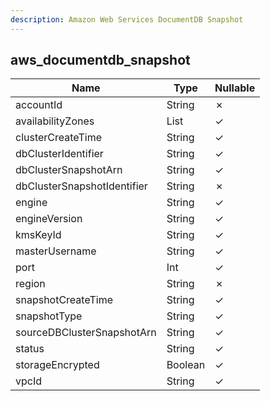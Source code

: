 ```yaml
---
description: Amazon Web Services DocumentDB Snapshot
---
```

aws_documentdb_snapshot
-----------------------

| **Name**                    | **Type**     | **Nullable** |
| --------------------------- | ------------ | ------------ |
| accountId                   | String       | &cross;      |
| availabilityZones           | List<String> | &check;      |
| clusterCreateTime           | String       | &check;      |
| dbClusterIdentifier         | String       | &check;      |
| dbClusterSnapshotArn        | String       | &check;      |
| dbClusterSnapshotIdentifier | String       | &cross;      |
| engine                      | String       | &check;      |
| engineVersion               | String       | &check;      |
| kmsKeyId                    | String       | &check;      |
| masterUsername              | String       | &check;      |
| port                        | Int          | &check;      |
| region                      | String       | &cross;      |
| snapshotCreateTime          | String       | &check;      |
| snapshotType                | String       | &check;      |
| sourceDBClusterSnapshotArn  | String       | &check;      |
| status                      | String       | &check;      |
| storageEncrypted            | Boolean      | &check;      |
| vpcId                       | String       | &check;      |
